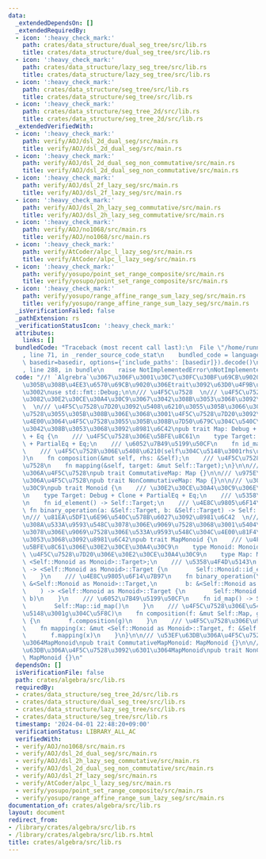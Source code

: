 ```yaml
---
data:
  _extendedDependsOn: []
  _extendedRequiredBy:
  - icon: ':heavy_check_mark:'
    path: crates/data_structure/dual_seg_tree/src/lib.rs
    title: crates/data_structure/dual_seg_tree/src/lib.rs
  - icon: ':heavy_check_mark:'
    path: crates/data_structure/lazy_seg_tree/src/lib.rs
    title: crates/data_structure/lazy_seg_tree/src/lib.rs
  - icon: ':heavy_check_mark:'
    path: crates/data_structure/seg_tree/src/lib.rs
    title: crates/data_structure/seg_tree/src/lib.rs
  - icon: ':heavy_check_mark:'
    path: crates/data_structure/seg_tree_2d/src/lib.rs
    title: crates/data_structure/seg_tree_2d/src/lib.rs
  _extendedVerifiedWith:
  - icon: ':heavy_check_mark:'
    path: verify/AOJ/dsl_2d_dual_seg/src/main.rs
    title: verify/AOJ/dsl_2d_dual_seg/src/main.rs
  - icon: ':heavy_check_mark:'
    path: verify/AOJ/dsl_2d_dual_seg_non_commutative/src/main.rs
    title: verify/AOJ/dsl_2d_dual_seg_non_commutative/src/main.rs
  - icon: ':heavy_check_mark:'
    path: verify/AOJ/dsl_2f_lazy_seg/src/main.rs
    title: verify/AOJ/dsl_2f_lazy_seg/src/main.rs
  - icon: ':heavy_check_mark:'
    path: verify/AOJ/dsl_2h_lazy_seg_commutative/src/main.rs
    title: verify/AOJ/dsl_2h_lazy_seg_commutative/src/main.rs
  - icon: ':heavy_check_mark:'
    path: verify/AOJ/no1068/src/main.rs
    title: verify/AOJ/no1068/src/main.rs
  - icon: ':heavy_check_mark:'
    path: verify/AtCoder/alpc_l_lazy_seg/src/main.rs
    title: verify/AtCoder/alpc_l_lazy_seg/src/main.rs
  - icon: ':heavy_check_mark:'
    path: verify/yosupo/point_set_range_composite/src/main.rs
    title: verify/yosupo/point_set_range_composite/src/main.rs
  - icon: ':heavy_check_mark:'
    path: verify/yosupo/range_affine_range_sum_lazy_seg/src/main.rs
    title: verify/yosupo/range_affine_range_sum_lazy_seg/src/main.rs
  _isVerificationFailed: false
  _pathExtension: rs
  _verificationStatusIcon: ':heavy_check_mark:'
  attributes:
    links: []
  bundledCode: "Traceback (most recent call last):\n  File \"/home/runner/.local/lib/python3.10/site-packages/onlinejudge_verify/documentation/build.py\"\
    , line 71, in _render_source_code_stat\n    bundled_code = language.bundle(stat.path,\
    \ basedir=basedir, options={'include_paths': [basedir]}).decode()\n  File \"/home/runner/.local/lib/python3.10/site-packages/onlinejudge_verify/languages/rust.py\"\
    , line 288, in bundle\n    raise NotImplementedError\nNotImplementedError\n"
  code: "//! `Algrebra`\u3067\u306F\u3001\u30C7\u30FC\u30BF\u69CB\u9020\u306B\u4E57\
    \u305B\u308B\u4EE3\u6570\u69CB\u9020\u306Etrait\u3092\u63D0\u4F9B\u3057\u307E\u3059\
    \u3002\nuse std::fmt::Debug;\n\n/// \u4F5C\u7528  \n/// \u4F5C\u7528\u81EA\u4F53\
    \u3082\u30E2\u30CE\u30A4\u30C9\u3067\u3042\u308B\u3053\u3068\u3092\u8981\u6C42\
    \  \n/// \u4F5C\u7528\u7D20\u3092\u5408\u6210\u3055\u305B\u3066\u304B\u3089\u4F5C\
    \u7528\u3055\u305B\u308B\u306E\u3068\u3001\u4F5C\u7528\u7D20\u3092\u4E00\u3064\
    \u4E00\u3064\u4F5C\u7528\u3055\u305B\u308B\u7D50\u679C\u304C\u540C\u3058\u3067\
    \u3042\u308B\u3053\u3068\u3092\u8981\u6C42\npub trait Map: Debug + Clone + PartialEq\
    \ + Eq {\n    /// \u4F5C\u7528\u306E\u5BFE\u8C61\n    type Target: Debug + Clone\
    \ + PartialEq + Eq;\n    /// \u6052\u7B49\u5199\u50CF\n    fn id_map() -> Self;\n\
    \    /// \u4F5C\u7528\u306E\u5408\u6210(self\u304C\u5148\u3001rhs\u304C\u5F8C\
    )\n    fn composition(&mut self, rhs: &Self);\n    /// \u4F5C\u7528\u306E\u9069\
    \u7528\n    fn mapping(&self, target: &mut Self::Target);\n}\n\n/// \u53EF\u63DB\
    \u306A\u4F5C\u7528\npub trait CommutativeMap: Map {}\n\n/// \u975E\u53EF\u63DB\
    \u306A\u4F5C\u7528\npub trait NonCommutativeMap: Map {}\n\n/// \u30E2\u30CE\u30A4\
    \u30C9\npub trait Monoid {\n    /// \u30E2\u30CE\u30A4\u30C9\u306E\u8981\u7D20\
    \n    type Target: Debug + Clone + PartialEq + Eq;\n    /// \u5358\u4F4D\u5143\
    \n    fn id_element() -> Self::Target;\n    /// \u4E8C\u9805\u6F14\u7B97\n   \
    \ fn binary_operation(a: &Self::Target, b: &Self::Target) -> Self::Target;\n}\n\
    \n/// \u81EA\u5DF1\u6E96\u540C\u578B\u6027\u3092\u8981\u6C42  \n/// \u3064\u307E\
    \u308A\u533A\u9593\u548C\u3078\u306E\u9069\u7528\u3068\u3001\u5404\u8981\u7D20\
    \u3078\u306E\u9069\u7528\u306E\u533A\u9593\u548C\u304C\u4E00\u81F4\u3059\u308B\
    \u3053\u3068\u3092\u8981\u6C42\npub trait MapMonoid {\n    /// \u4F5C\u7528\u306E\
    \u5BFE\u8C61\u306E\u30E2\u30CE\u30A4\u30C9\n    type Monoid: Monoid;\n    ///\
    \ \u4F5C\u7528\u7D20\u306E\u30E2\u30CE\u30A4\u30C9\n    type Map: Map<Target =\
    \ <Self::Monoid as Monoid>::Target>;\n    /// \u5358\u4F4D\u5143\n    fn id_element()\
    \ -> <Self::Monoid as Monoid>::Target {\n        Self::Monoid::id_element()\n\
    \    }\n    /// \u4E8C\u9805\u6F14\u7B97\n    fn binary_operation(\n        a:\
    \ &<Self::Monoid as Monoid>::Target,\n        b: &<Self::Monoid as Monoid>::Target,\n\
    \    ) -> <Self::Monoid as Monoid>::Target {\n        Self::Monoid::binary_operation(a,\
    \ b)\n    }\n    /// \u6052\u7B49\u5199\u50CF\n    fn id_map() -> Self::Map {\n\
    \        Self::Map::id_map()\n    }\n    /// \u4F5C\u7528\u306E\u5408\u6210(f\u304C\
    \u5148\u3001g\u304C\u5F8C)\n    fn composition(f: &mut Self::Map, g: &Self::Map)\
    \ {\n        f.composition(g)\n    }\n    /// \u4F5C\u7528\u306E\u9069\u7528\n\
    \    fn mapping(x: &mut <Self::Monoid as Monoid>::Target, f: &Self::Map) {\n \
    \       f.mapping(x)\n    }\n}\n\n/// \u53EF\u63DB\u306A\u4F5C\u7528\u3092\u6301\
    \u3064MapMonoid\npub trait CommutativeMapMonoid: MapMonoid {}\n\n/// \u975E\u53EF\
    \u63DB\u306A\u4F5C\u7528\u3092\u6301\u3064MapMonoid\npub trait NonCommutativeMapMonoid:\
    \ MapMonoid {}\n"
  dependsOn: []
  isVerificationFile: false
  path: crates/algebra/src/lib.rs
  requiredBy:
  - crates/data_structure/seg_tree_2d/src/lib.rs
  - crates/data_structure/dual_seg_tree/src/lib.rs
  - crates/data_structure/lazy_seg_tree/src/lib.rs
  - crates/data_structure/seg_tree/src/lib.rs
  timestamp: '2024-04-01 22:48:20+09:00'
  verificationStatus: LIBRARY_ALL_AC
  verifiedWith:
  - verify/AOJ/no1068/src/main.rs
  - verify/AOJ/dsl_2d_dual_seg/src/main.rs
  - verify/AOJ/dsl_2h_lazy_seg_commutative/src/main.rs
  - verify/AOJ/dsl_2d_dual_seg_non_commutative/src/main.rs
  - verify/AOJ/dsl_2f_lazy_seg/src/main.rs
  - verify/AtCoder/alpc_l_lazy_seg/src/main.rs
  - verify/yosupo/point_set_range_composite/src/main.rs
  - verify/yosupo/range_affine_range_sum_lazy_seg/src/main.rs
documentation_of: crates/algebra/src/lib.rs
layout: document
redirect_from:
- /library/crates/algebra/src/lib.rs
- /library/crates/algebra/src/lib.rs.html
title: crates/algebra/src/lib.rs
---
```

